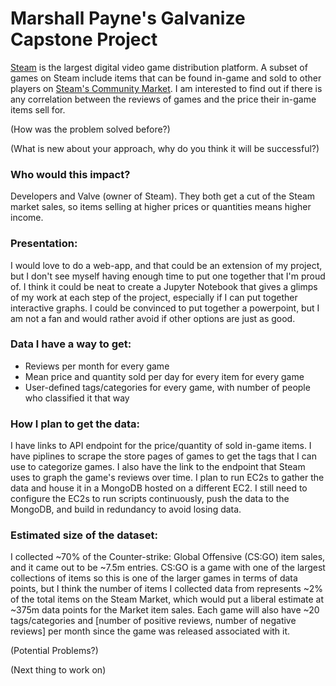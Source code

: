 # Marshall Payne's Galvanize Capstone Project
[Steam](https://store.steampowered.com/) is the largest digital video game distribution platform. A subset of games on Steam include items that can be found in-game and sold to other players on [Steam's Community Market](https://steamcommunity.com/market/). I am interested to find out if there is any correlation between the reviews of games and the price their in-game items sell for.

(How was the problem solved before?)



(What is new about your approach, why do you think it will be successful?)



### Who would this impact?

Developers and Valve (owner of Steam). They both get a cut of the Steam market sales, so items selling at higher prices or quantities means higher income.

### Presentation:

I would love to do a web-app, and that could be an extension of my project, but I don't see myself having enough time to put one together that I'm proud of. I think it could be neat to create a Jupyter Notebook that gives a glimps of my work at each step of the project, especially if I can put together interactive graphs. I could be convinced to put together a powerpoint, but I am not a fan and would rather avoid if other options are just as good.

### Data I have a way to get:

  * Reviews per month for every game
  * Mean price and quantity sold per day for every item for every game
  * User-defined tags/categories for every game, with number of people who classified it that way

### How I plan to get the data:
I have links to API endpoint for the price/quantity of sold in-game items. I have piplines to scrape the store pages of games to get the tags that I can use to categorize games. I also have the link to the endpoint that Steam uses to graph the game's reviews over time. I plan to run EC2s to gather the data and house it in a MongoDB hosted on a different EC2. I still need to configure the EC2s to run scripts continuously, push the data to the MongoDB, and build in redundancy to avoid losing data.

### Estimated size of the dataset:
I collected ~70% of the Counter-strike: Global Offensive (CS:GO) item sales, and it came out to be ~7.5m entries. CS:GO is a game with one of the largest collections of items so this is one of the larger games in terms of data points, but I think the number of items I collected data from represents ~2% of the total items on the Steam Market, which would put a liberal estimate at ~375m data points for the Market item sales. Each game will also have ~20 tags/categories and \[number of positive reviews, number of negative reviews\] per month since the game was released associated with it.

(Potential Problems?)



(Next thing to work on)
